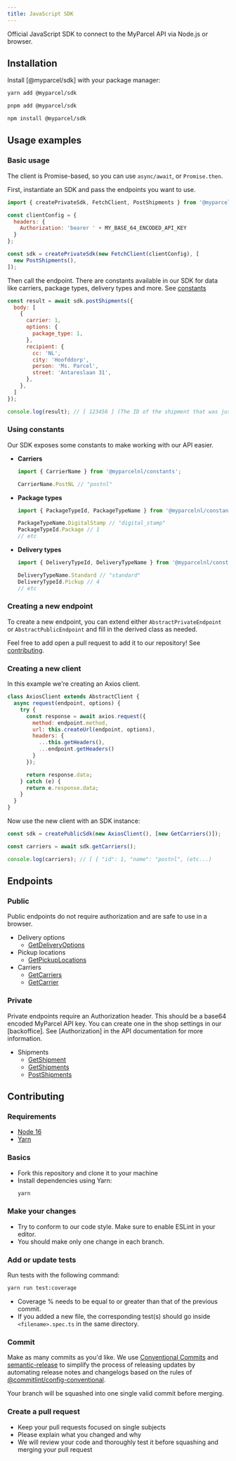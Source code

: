 ```yaml
---
title: JavaScript SDK
---
```


<Stack class="grid-flow-col auto-cols-max gap-1">
    <NpmShield package="@myparcel/sdk" />
    <GitHubShield repo="myparcelnl/js-sdk" link="issues" />
    <GitHubShield repo="myparcelnl/js-sdk" link="pulls" />
</Stack>

Official JavaScript SDK to connect to the MyParcel API via Node.js or browser.

## Installation

Install [@myparcel/sdk] with your package manager:

<CodeGroup id="npm">
  <CodeGroupItem title="yarn">

```bash
yarn add @myparcel/sdk
```

  </CodeGroupItem>
  <CodeGroupItem title="pnpm">

```bash
pnpm add @myparcel/sdk
```

  </CodeGroupItem>
  <CodeGroupItem title="npm">

```bash
npm install @myparcel/sdk
```

  </CodeGroupItem>
</CodeGroup>

## Usage examples

### Basic usage

The client is Promise-based, so you can use `async/await`, or `Promise.then`.

First, instantiate an SDK and pass the endpoints you want to use.

```js
import { createPrivateSdk, FetchClient, PostShipments } from '@myparcel/sdk';

const clientConfig = {
  headers: {
    Authorization: 'bearer ' + MY_BASE_64_ENCODED_API_KEY
  }
};

const sdk = createPrivateSdk(new FetchClient(clientConfig), [
  new PostShipments(),
]);

```

Then call the endpoint. There are constants available in our SDK for data like
carriers, package types, delivery types and more.
See [constants](#using-constants)

```js
const result = await sdk.postShipments({
  body: [
    {
      carrier: 1,
      options: {
        package_type: 1,
      },
      recipient: {
        cc: 'NL',
        city: 'Hoofddorp',
        person: 'Ms. Parcel',
        street: 'Antareslaan 31',
      },
    },
  ]
});

console.log(result); // [ 123456 ] (The ID of the shipment that was just created)
```

### Using constants

Our SDK exposes some constants to make working with our API easier.

- **Carriers**
  ```js
  import { CarrierName } from '@myparcelnl/constants';
  
  CarrierName.PostNL // "postnl"
  ```
- **Package types**
  ```js
  import { PackageTypeId, PackageTypeName } from '@myparcelnl/constants';
  
  PackageTypeName.DigitalStamp // "digital_stamp"
  PackageTypeId.Package // 1
  // etc
  ```
- **Delivery types**
  ```js
  import { DeliveryTypeId, DeliveryTypeName } from '@myparcelnl/constants';

  DeliveryTypeName.Standard // "standard"
  DeliveryTypeId.Pickup // 4
  // etc
  ```

### Creating a new endpoint

To create a new endpoint, you can extend either `AbstractPrivateEndpoint`
or `AbstractPublicEndpoint` and fill in the derived class as needed.

Feel free to add open a pull request to add it to our repository!
See [contributing](#contributing).

### Creating a new client

In this example we're creating an Axios client.

```js
class AxiosClient extends AbstractClient {
  async request(endpoint, options) {
    try {
      const response = await axios.request({
        method: endpoint.method,
        url: this.createUrl(endpoint, options),
        headers: {
          ...this.getHeaders(),
          ...endpoint.getHeaders()
        }
      });

      return response.data;
    } catch (e) {
      return e.response.data;
    }
  }
}
```

Now use the new client with an SDK instance:

```js
const sdk = createPublicSdk(new AxiosClient(), [new GetCarriers()]);

const carriers = await sdk.getCarriers();

console.log(carriers); // [ { "id": 1, "name": "postnl", (etc...)
```

## Endpoints

### Public

Public endpoints do not require authorization and are safe to use in a browser.

- Delivery options
    - [GetDeliveryOptions]
- Pickup locations
    - [GetPickupLocations]
- Carriers
    - [GetCarriers]
    - [GetCarrier]

### Private

Private endpoints require an Authorization header. This should be a base64
encoded MyParcel API key. You can create one in the shop settings in
our [backoffice]. See [Authorization] in the API documentation for more
information.

- Shipments
    - [GetShipment]
    - [GetShipments]
    - [PostShipments]

## Contributing

### Requirements

- [Node 16](https://nodejs.org/)
- [Yarn](https://classic.yarnpkg.com/)

### Basics

- Fork this repository and clone it to your machine
- Install dependencies using Yarn:
  ```bash
  yarn
  ```

### Make your changes

- Try to conform to our code style. Make sure to enable ESLint in your editor.
- You should make only one change in each branch.

### Add or update tests

Run tests with the following command:

```bash
yarn run test:coverage
```

- Coverage % needs to be equal to or greater than that of the previous commit.
- If you added a new file, the corresponding test(s) should go
  inside `<filename>.spec.ts` in the same directory.

### Commit

Make as many commits as you'd like. We use [Conventional Commits]
and [semantic-release] to simplify the process of releasing updates by
automating release notes and changelogs based on the rules
of [@commitlint/config-conventional].

Your branch will be squashed into one single valid commit before merging.

### Create a pull request

- Keep your pull requests focused on single subjects
- Please explain what you changed and why
- We will review your code and thoroughly test it before squashing and merging
  your pull request

[@commitlint/config-conventional]: https://github.com/conventional-changelog/commitlint

[Conventional Commits]: https://www.conventionalcommits.org/en/v1.0.0/#summary

[GetCarrier]: https://github.com/myparcelnl/js-sdk/blob/main/src/endpoints/public/carriers/GetCarrier.ts

[GetCarriers]: https://github.com/myparcelnl/js-sdk/blob/main/src/endpoints/public/carriers/GetCarriers.ts

[GetDeliveryOptions]: https://github.com/myparcelnl/js-sdk/blob/main/src/endpoints/public/delivery-options/GetDeliveryOptions.ts

[GetPickupLocations]: https://github.com/myparcelnl/js-sdk/blob/main/src/endpoints/public/pickup-locations/GetPickupLocations.ts

[GetShipment]: https://github.com/myparcelnl/js-sdk/blob/main/src/endpoints/private/shipments/GetShipment.ts

[GetShipments]: https://github.com/myparcelnl/js-sdk/blob/main/src/endpoints/private/shipments/GetShipments.ts

[PostShipments]: https://github.com/myparcelnl/js-sdk/blob/main/src/endpoints/private/shipments/PostShipments.ts

[semantic-release]: https://github.com/semantic-release/semantic-release
